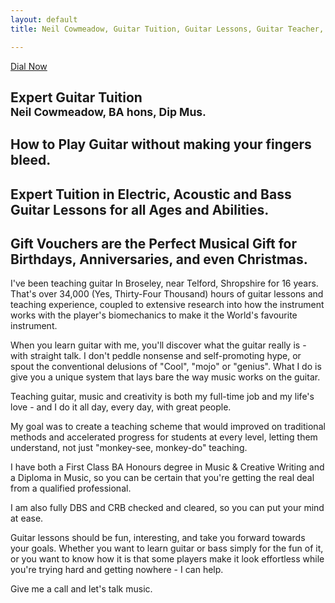```yaml
---
layout: default
title: Neil Cowmeadow, Guitar Tuition, Guitar Lessons, Guitar Teacher, Bass Lessons, Instrument Repair, Technician, Telford, Guitar Repair, Guitar Expert, How to Play Guitar, How to Play Bass, CRB checked, Broseley, Bridgnorth, Much Wenlock,

---
```


<div class="jumbotron">
  <a class="btn btn-large btn-success" href="tel:07968077280" onclick="ga('send', 'event', 'button', 'click', 'call-me'); return true;">
    Dial Now
  </a>
  <div class="text">
    <h2>Expert Guitar Tuition<br /><small> Neil Cowmeadow, BA hons, Dip Mus.</small></h2>
    <h2>How to Play Guitar without making your fingers bleed.</h2>
    <h2> Expert Tuition in Electric, Acoustic and Bass Guitar Lessons for all Ages and Abilities.</h2>
  </div>
</div>

<h2>
  Gift Vouchers are the Perfect Musical Gift for Birthdays, Anniversaries, and even Christmas.
</h2>

  I've been teaching guitar In Broseley, near Telford, Shropshire for 16 years. That's over 34,000 (Yes, Thirty-Four Thousand) hours of guitar lessons and teaching experience, coupled to extensive research into how the instrument works with the player's biomechanics to make it the World's favourite instrument. 

When you learn guitar with me, you'll discover what the guitar really is - with straight talk. I don't peddle  nonsense and self-promoting hype, or spout the conventional delusions of "Cool", "mojo" or "genius". What I do is give you a unique system that lays bare the way music works on the guitar.

Teaching guitar, music and creativity is both my full-time job and my life's love - and I do it all day, every day, with great people. 

My goal was to  create a teaching scheme that would improved on traditional methods and accelerated progress for students at every level, letting them understand, not just "monkey-see, monkey-do" teaching. 

I have both a First Class BA Honours degree in Music & Creative Writing and a Diploma in Music, so you can be certain that you're getting the real deal from a qualified professional.

I am also fully DBS and CRB checked and cleared, so you can put your mind at ease.

Guitar lessons should be fun, interesting, and take you forward towards your goals. Whether you want to learn guitar or bass simply for the fun of it, or you want to know how it is that some players make it look effortless while you're trying hard and getting nowhere - I can help. 

Give me a call and let's talk music.


